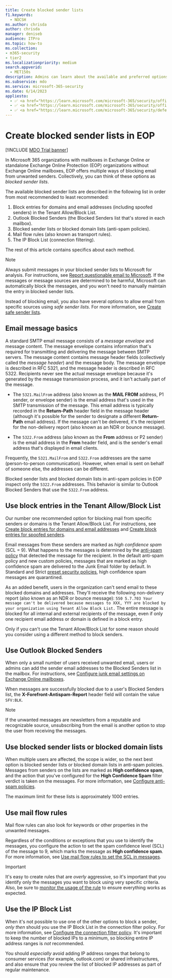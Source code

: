 ```yaml
---
title: Create blocked sender lists
f1.keywords: 
  - NOCSH
ms.author: chrisda
author: chrisda
manager: deniseb
audience: ITPro
ms.topic: how-to
ms.collection: 
- m365-security
- tier2
ms.localizationpriority: medium
search.appverid: 
  - MET150s
description: Admins can learn about the available and preferred options to block inbound messages in Exchange Online Protection (EOP).
ms.subservice: mdo
ms.service: microsoft-365-security
ms.date: 6/14/2023
appliesto:
  - ✅ <a href="https://learn.microsoft.com/microsoft-365/security/office-365-security/eop-about" target="_blank">Exchange Online Protection</a>
  - ✅ <a href="https://learn.microsoft.com/microsoft-365/security/office-365-security/mdo-about#defender-for-office-365-plan-1-vs-plan-2-cheat-sheet" target="_blank">Microsoft Defender for Office 365 Plan 1 and Plan 2</a>
  - ✅ <a href="https://learn.microsoft.com/microsoft-365/security/defender/microsoft-365-defender" target="_blank">Microsoft Defender XDR</a>
---
```


# Create blocked sender lists in EOP

[!INCLUDE [MDO Trial banner](../includes/mdo-trial-banner.md)]

In Microsoft 365 organizations with mailboxes in Exchange Online or standalone Exchange Online Protection (EOP) organizations without Exchange Online mailboxes, EOP offers multiple ways of blocking email from unwanted senders. Collectively, you can think of these options as _blocked sender lists_.

The available blocked sender lists are described in the following list in order from most recommended to least recommended:

1. Block entries for domains and email addresses (including spoofed senders) in the Tenant Allow/Block List.
2. Outlook Blocked Senders (the Blocked Senders list that's stored in each mailbox).
3. Blocked sender lists or blocked domain lists (anti-spam policies).
4. Mail flow rules (also known as transport rules).
5. The IP Block List (connection filtering).

The rest of this article contains specifics about each method.

> [!NOTE]
> Always submit messages in your blocked sender lists to Microsoft for analysis. For instructions, see [Report questionable email to Microsoft](submissions-admin.md#report-questionable-email-to-microsoft). If the messages or message sources are determined to be harmful, Microsoft can automatically block the messages, and you won't need to manually maintain the entry in blocked sender lists.
>
> Instead of blocking email, you also have several options to allow email from specific sources using _safe sender lists_. For more information, see [Create safe sender lists](create-safe-sender-lists-in-office-365.md).

## Email message basics

A standard SMTP email message consists of a _message envelope_ and message content. The message envelope contains information that's required for transmitting and delivering the message between SMTP servers. The message content contains message header fields (collectively called the _message header_) and the message body. The message envelope is described in RFC 5321, and the message header is described in RFC 5322. Recipients never see the actual message envelope because it's generated by the message transmission process, and it isn't actually part of the message.

- The `5321.MailFrom` address (also known as the **MAIL FROM** address, P1 sender, or envelope sender) is the email address that's used in the SMTP transmission of the message. This email address is typically recorded in the **Return-Path** header field in the message header (although it's possible for the sender to designate a different **Return-Path** email address). If the message can't be delivered, it's the recipient for the non-delivery report (also known as an NDR or bounce message).

- The `5322.From` address (also known as the **From** address or P2 sender) is the email address in the **From** header field, and is the sender's email address that's displayed in email clients.

Frequently, the `5321.MailFrom` and `5322.From` addresses are the same (person-to-person communication). However, when email is sent on behalf of someone else, the addresses can be different.

Blocked sender lists and blocked domain lists in anti-spam policies in EOP inspect only the `5322.From` addresses. This behavior is similar to Outlook Blocked Senders that use the `5322.From` address.

## Use block entries in the Tenant Allow/Block List

Our number one recommended option for blocking mail from specific senders or domains is the Tenant Allow/Block List. For instructions, see [Create block entries for domains and email addresses](tenant-allow-block-list-email-spoof-configure.md#create-block-entries-for-domains-and-email-addresses) and [Create block entries for spoofed senders](tenant-allow-block-list-email-spoof-configure.md#create-block-entries-for-spoofed-senders).

Email messages from these senders are marked as _high confidence spam_ (SCL = 9). What happens to the messages is determined by the [anti-spam policy](anti-spam-policies-configure.md) that detected the message for the recipient. In the default anti-spam policy and new custom policies, messages that are marked as high confidence spam are delivered to the Junk Email folder by default. In Standard and Strict [preset security policies](preset-security-policies.md), high confidence spam messages are quarantined.

As an added benefit, users in the organization can't send email to these blocked domains and addresses. They'll receive the following non-delivery report (also known as an NDR or bounce message): `550 5.7.703 Your message can't be delivered because messages to XXX, YYY are blocked by your organization using Tenant Allow Block List.` The entire message is blocked for all internal and external recipients of the message, even if only one recipient email address or domain is defined in a block entry.

Only if you can't use the Tenant Allow/Block List for some reason should you consider using a different method to block senders.

## Use Outlook Blocked Senders

When only a small number of users received unwanted email, users or admins can add the sender email addresses to the Blocked Senders list in the mailbox. For instructions, see [Configure junk email settings on Exchange Online mailboxes](configure-junk-email-settings-on-exo-mailboxes.md).

When messages are successfully blocked due to a user's Blocked Senders list, the **X-Forefront-Antispam-Report** header field will contain the value `SFV:BLK`.

> [!NOTE]
> If the unwanted messages are newsletters from a reputable and recognizable source, unsubscribing from the email is another option to stop the user from receiving the messages.

## Use blocked sender lists or blocked domain lists

When multiple users are affected, the scope is wider, so the next best option is blocked sender lists or blocked domain lists in anti-spam policies. Messages from senders on the lists are marked as **High confidence spam**, and the action that you've configured for the **High Confidence Spam** filter verdict is taken on the messages. For more information, see [Configure anti-spam policies](anti-spam-policies-configure.md).

The maximum limit for these lists is approximately 1000 entries.

## Use mail flow rules

Mail flow rules can also look for keywords or other properties in the unwanted messages.

Regardless of the conditions or exceptions that you use to identify the messages, you configure the action to set the spam confidence level (SCL) of the message to 9, which marks the message as **High confidence spam**. For more information, see [Use mail flow rules to set the SCL in messages](/exchange/security-and-compliance/mail-flow-rules/use-rules-to-set-scl).

> [!IMPORTANT]
> It's easy to create rules that are _overly_ aggressive, so it's important that you identify only the messages you want to block using very specific criteria. Also, be sure to [monitor the usage of the rule](/exchange/security-and-compliance/mail-flow-rules/manage-mail-flow-rules#monitor-rule-usage) to ensure everything works as expected.

## Use the IP Block List

When it's not possible to use one of the other options to block a sender, _only then_ should you use the IP Block List in the connection filter policy. For more information, see [Configure the connection filter policy](connection-filter-policies-configure.md). It's important to keep the number of blocked IPs to a minimum, so blocking entire IP address ranges is _not_ recommended.

You should _especially_ avoid adding IP address ranges that belong to consumer services (for example, outlook.com) or shared infrastructures, and also ensure that you review the list of blocked IP addresses as part of regular maintenance.

